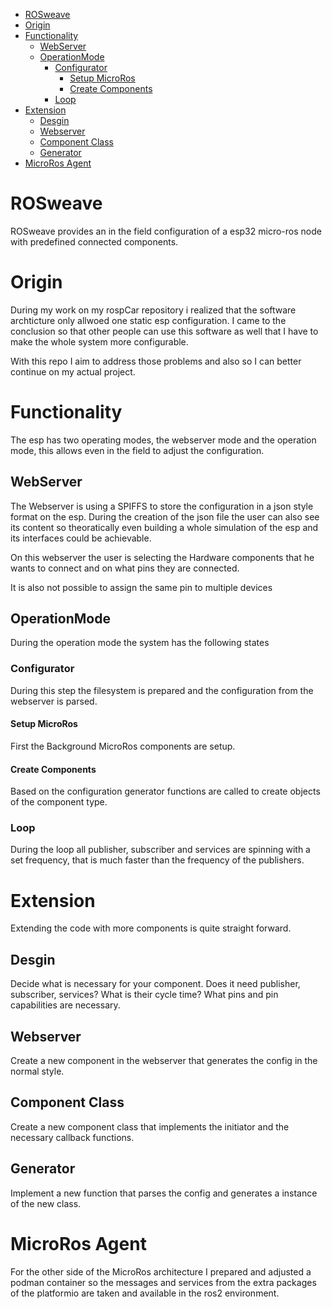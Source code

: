 - [ROSweave](#rosweave)
- [Origin](#origin)
- [Functionality](#functionality)
  - [WebServer](#webserver)
  - [OperationMode](#operationmode)
    - [Configurator](#configurator)
      - [Setup MicroRos](#setup-microros)
      - [Create Components](#create-components)
    - [Loop](#loop)
- [Extension](#extension)
  - [Desgin](#desgin)
  - [Webserver](#webserver-1)
  - [Component Class](#component-class)
  - [Generator](#generator)
- [MicroRos Agent](#microros-agent)

# ROSweave

ROSweave provides an in the field configuration of a esp32 micro-ros node with predefined connected components.

# Origin

During my work on my rospCar repository i realized that the software archticture only allwoed one static esp configuration. 
I came to the conclusion so that other people can use this software as well that I have to make the whole system more configurable.

With this repo I aim to address those problems and also so I can better continue on my actual project.

# Functionality

The esp has two operating modes, the webserver mode and the operation mode, this allows even in the field to adjust the configuration. 

## WebServer

The Webserver is using a SPIFFS to store the configuration in a json style format on the esp. During the creation of the json file the user can also see its content so theoratically even building a whole simulation of the esp and its interfaces could be achievable.

On this webserver the user is selecting the Hardware components that he wants to connect and on what pins they are connected.

It is also not possible to assign the same pin to multiple devices

## OperationMode

During the operation mode the system has the following states

### Configurator

During this step the filesystem is prepared and the configuration from the webserver is parsed.

#### Setup MicroRos

First the Background MicroRos components are setup.

#### Create Components

Based on the configuration generator functions are called to create objects of the component type.

### Loop

During the loop all publisher, subscriber and services are spinning with a set frequency, that is much faster than the frequency of the publishers. 

# Extension

Extending the code with more components is quite straight forward.

## Desgin

Decide what is necessary for your component. Does it need publisher, subscriber, services? What is their cycle time? What pins and pin capabilities are necessary.

## Webserver

Create a new component in the webserver that generates the config in the normal style.

## Component Class

Create a new component class that implements the initiator and the necessary callback functions.

## Generator

Implement a new function that parses the config and generates a instance of the new class.

# MicroRos Agent

For the other side of the MicroRos architecture I prepared and adjusted a podman container so the messages and services from the extra packages of the platformio are taken and available in the ros2 environment.

